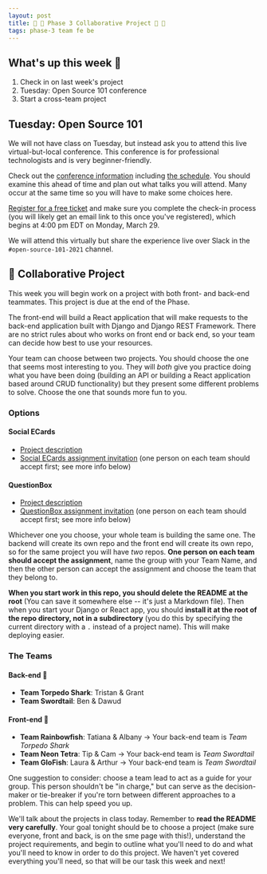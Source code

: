 ```yaml
---
layout: post
title: 🐍 🦊 Phase 3 Collaborative Project 🦊 🐍
tags: phase-3 team fe be
---
```


## What's up this week 👀

1. Check in on last week's project
2. Tuesday: Open Source 101 conference
3. Start a cross-team project

## Tuesday: Open Source 101

We will not have class on Tuesday, but instead ask you to attend this live virtual-but-local conference. This conference is for professional technologists and is very beginner-friendly.

Check out the [conference information](https://opensource101.com/) including [the schedule](https://opensource101.com/schedules/2021/). You should examine this ahead of time and plan out what talks you will attend. Many occur at the same time so you will have to make some choices here.

[Register for a free ticket](https://allthingsopen.6connex.com/event/ATO/os101-2021/login) and make sure you complete the check-in process (you will likely get an email link to this once you've registered), which begins at 4:00 pm EDT on Monday, March 29.

We will attend this virtually but share the experience live over Slack in the `#open-source-101-2021` channel.

## 🎯 Collaborative Project

This week you will begin work on a project with both front- and back-end teammates. This project is due at the end of the Phase.

The front-end will build a React application that will make requests to the back-end application built with Django and Django REST Framework. There are no strict rules about who works on front end or back end, so your team can decide how best to use your resources.

Your team can choose between two projects. You should choose the one that seems most interesting to you. They will _both_ give you practice doing what you have been doing (building an API or building a React application based around CRUD functionality) but they present some different problems to solve. Choose the one that sounds more fun to you.

### Options

#### Social ECards

- [Project description](https://github.com/momentum-projects/group--social-cards/blob/main/README.md)
- [Social ECards assignment invitation](https://classroom.github.com/g/vAQ18u-Z) (one person on each team should accept first; see more info below)

#### QuestionBox

- [Project description](https://github.com/momentum-projects/group--questionbox/blob/main/README.md)
- [QuestionBox assignment invitation](https://classroom.github.com/g/wkVmXgl7) (one person on each team should accept first; see more info below)

Whichever one you choose, your whole team is building the same one. The backend will create its own repo and the front end will create its own repo, so for the same project you will have _two_ repos. **One person on each team should accept the assignment**, name the group with your Team Name, and then the other person can accept the assignment and choose the team that they belong to.

**When you start work in this repo, you should delete the README at the root** (You can save it somewhere else -- it's just a Markdown file). Then when you start your Django or React app, you should **install it at the root of the repo directory, not in a subdirectory** (you do this by specifying the current directory with a `.` instead of a project name). This will make deploying easier.

### The Teams

#### Back-end 🦈

- **Team Torpedo Shark**: Tristan & Grant
- **Team Swordtail**: Ben & Dawud

#### Front-end 🐠

- **Team Rainbowfish**: Tatiana & Albany -> Your back-end team is _Team Torpedo Shark_
- **Team Neon Tetra**: Tip & Cam -> Your back-end team is _Team Swordtail_
- **Team GloFish**: Laura & Arthur -> Your back-end team is _Team Swordtail_

One suggestion to consider: choose a team lead to act as a guide for your group. This person shouldn't be "in charge," but can serve as the decision-maker or tie-breaker if you're torn between different approaches to a problem. This can help speed you up.

We'll talk about the projects in class today. Remember to **read the README very carefully**. Your goal tonight should be to choose a project (make sure everyone, front and back, is on the sme page with this!), understand the project requirements, and begin to outline what you'll need to do and what you'll need to know in order to do this project. We haven't yet covered everything you'll need, so that will be our task this week and next!
